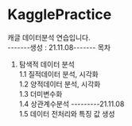 # KagglePractice  
캐글 데이터분석 연습입니다.  
-------생성 : 21.11.08-------
목차  
1. 탐색적 데이터 분석  
    1.1 질적데이터 분석, 시각화     
    1.2 양적데이터 분석, 시각화  
    1.3 더미변수화  
    1.4 상관계수분석             ---------21.11.08  
    1.5 데이터 전처리와 특징 값 생성
